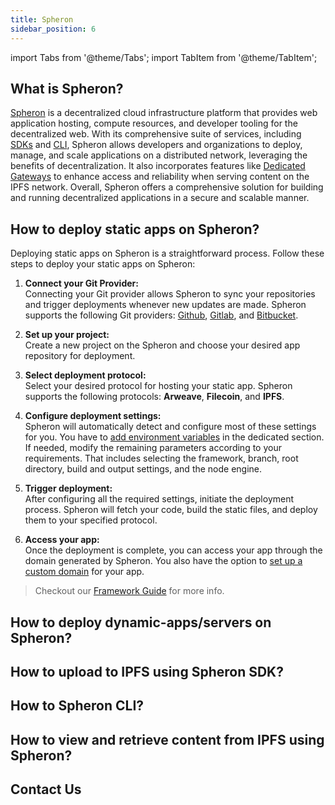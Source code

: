 ```yaml
---
title: Spheron
sidebar_position: 6
---
```


import Tabs from '@theme/Tabs';
import TabItem from '@theme/TabItem';

## What is Spheron?

[Spheron](https://spheron.network/) is a decentralized cloud infrastructure platform that provides web application hosting, compute resources, and developer tooling for the decentralized web. With its comprehensive suite of services, including [SDKs](https://docs.spheron.network/sdk/) and [CLI](https://docs.spheron.network/cli/), Spheron allows developers and organizations to deploy, manage, and scale applications on a distributed network, leveraging the benefits of decentralization. It also incorporates features like [Dedicated Gateways](https://docs.spheron.network/gateways/) to enhance access and reliability when serving content on the IPFS network. Overall, Spheron offers a comprehensive solution for building and running decentralized applications in a secure and scalable manner.

## How to deploy static apps on Spheron?

Deploying static apps on Spheron is a straightforward process. Follow these steps to deploy your static apps on Spheron:

1. **Connect your Git Provider:**<br/>
   Connecting your Git provider allows Spheron to sync your repositories and trigger deployments whenever new updates are made. Spheron supports the following Git providers: [Github](https://github.com/), [Gitlab](https://about.gitlab.com/), and [Bitbucket](https://bitbucket.org/).

2. **Set up your project:**<br/>
   Create a new project on the Spheron and choose your desired app repository for deployment.

3. **Select deployment protocol:**<br/>
   Select your desired protocol for hosting your static app. Spheron supports the following protocols: **Arweave**, **Filecoin**, and **IPFS**.

4. **Configure deployment settings:**<br/>
   Spheron will automatically detect and configure most of these settings for you. You have to [add environment variables](https://docs.spheron.network/static/projects/variables/) in the dedicated section. If needed, modify the remaining parameters according to your requirements. That includes selecting the framework, branch, root directory, build and output settings, and the node engine.

5. **Trigger deployment:**<br/>
   After configuring all the required settings, initiate the deployment process. Spheron will fetch your code, build the static files, and deploy them to your specified protocol.

6. **Access your app:**<br/>
   Once the deployment is complete, you can access your app through the domain generated by Spheron. You also have the option to [set up a custom domain](https://docs.spheron.network/static/projects/domain/) for your app.

> Checkout our [Framework Guide](https://docs.spheron.network/framework-guide/) for more info.

## How to deploy dynamic-apps/servers on Spheron?

## How to upload to IPFS using Spheron SDK?

## How to Spheron CLI?

## How to view and retrieve content from IPFS using Spheron?

## Contact Us
